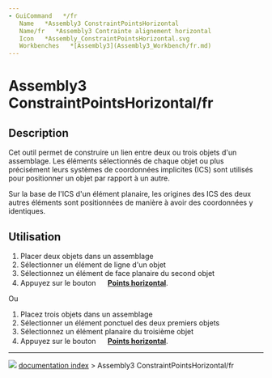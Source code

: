 ```yaml
---
- GuiCommand   */fr
   Name   *Assembly3 ConstraintPointsHorizontal
   Name/fr   *Assembly3 Contrainte alignement horizontal
   Icon   *Assembly_ConstraintPointsHorizontal.svg
   Workbenches   *[Assembly3](Assembly3_Workbench/fr.md)
---
```


# Assembly3 ConstraintPointsHorizontal/fr

## Description

Cet outil permet de construire un lien entre deux ou trois objets d\'un assemblage. Les éléments sélectionnés de chaque objet ou plus précisément leurs systèmes de coordonnées implicites (ICS) sont utilisés pour positionner un objet par rapport à un autre.

Sur la base de l\'ICS d\'un élément planaire, les origines des ICS des deux autres éléments sont positionnées de manière à avoir des coordonnées y identiques.

## Utilisation

1.  Placer deux objets dans un assemblage
2.  Sélectionner un élément de ligne d\'un objet
3.  Sélectionnez un élément de face planaire du second objet
4.  Appuyez sur le bouton **<img src="images/Assembly_ConstraintPointsHorizontal.svg" width=16px> [Points horizontal](Assembly3_ConstraintPointsHorizontal/fr.md)**.

Ou

1.  Placez trois objets dans un assemblage
2.  Sélectionner un élément ponctuel des deux premiers objets
3.  Sélectionnez un élément planaire du troisième objet
4.  Appuyez sur le bouton **<img src="images/Assembly_ConstraintPointsHorizontal.svg" width=16px> [Points horizontal](Assembly3_ConstraintPointsHorizontal/fr.md)**.



---
![](images/Right_arrow.png) [documentation index](../README.md) > Assembly3 ConstraintPointsHorizontal/fr
